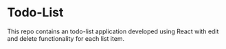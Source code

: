 # Todo-List
This repo contains an todo-list application developed using React with edit and delete functionality for each list item.
